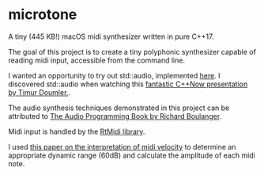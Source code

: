 # microtone
A tiny (445 KB!) macOS midi synthesizer written in pure C++17.

The goal of this project is to create a tiny polyphonic synthesizer capable of reading midi input, accessible from the command line.

I wanted an opportunity to try out std::audio, implemented [here](https://github.com/stdcpp-audio/libstdaudio). I discovered std::audio when watching this [fantastic C++Now presentation by Timur Doumler.](https://www.youtube.com/watch?v=jNSiZqSQis4).

The audio synthesis techniques demonstrated in this project can be attributed to [The Audio Programming Book by Richard Boulanger](https://mitpress.mit.edu/books/audio-programming-book).

Midi input is handled by the [RtMidi library](https://www.music.mcgill.ca/~gary/rtmidi/).

I used [this paper on the interpretation of midi velocity](https://www.cs.cmu.edu/~rbd/papers/velocity-icmc2006.pdf) to determine an appropriate dynamic range (60dB) and calculate the amplitude of each midi note.
